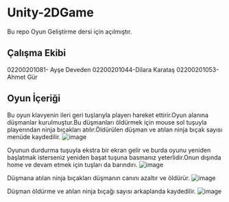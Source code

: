 # Unity-2DGame
Bu repo Oyun Geliştirme dersi için açılmıştır.
## Çalışma Ekibi 
02200201081- Ayşe Deveden
02200201044-Dilara Karataş
02200201053-Ahmet Gür

## Oyun İçeriği
Bu oyun klavyenin ileri geri tuşlarıyla playerı hareket ettirir.Oyun alanına düşmanlar kurulmuştur.Bu düşmanları öldürmek için mouse sol tuşuyla playerından ninja bıçakları atılır.Öldürülen düşman ve atılan ninja bıçak sayısı menüde kaydedilir.
![image](https://github.com/aysedeveden/Unity-2DGame/assets/116079495/68f2d224-cec6-42e9-a26e-d43c15d3ec6d)

Oyunun durdurma tuşuyla ekstra bir ekran gelir ve burda oyunu yeniden başlatmak isterseniz yeniden başat tuşuna basmanız yeterlidir.Onun dışında home ve devam etmek için tuşları da barındırı.
![image](https://github.com/aysedeveden/Unity-2DGame/assets/116079495/edf1769b-3a51-42d3-a10a-39bb917b6a2d)


Düşmana atılan ninja bıçakları düşmanın canını azaltır ve öldürür.
![image](https://github.com/aysedeveden/Unity-2DGame/assets/116079495/fc29d53d-4975-490f-8334-87bef2504ecf)



Düşman öldürme ve atılan ninja bıçağı sayısı arkaplanda kaydedilir.
![image](https://github.com/aysedeveden/Unity-2DGame/assets/116079495/77172703-f91d-4a76-ad96-e971907be141)






 
